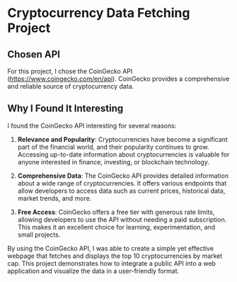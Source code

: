 # Cryptocurrency Data Fetching Project

## Chosen API
For this project, I chose the CoinGecko API (https://www.coingecko.com/en/api). CoinGecko provides a comprehensive and reliable source of cryptocurrency data. 

## Why I Found It Interesting
I found the CoinGecko API interesting for several reasons:

1. **Relevance and Popularity**: Cryptocurrencies have become a significant part of the financial world, and their popularity continues to grow. Accessing up-to-date information about cryptocurrencies is valuable for anyone interested in finance, investing, or blockchain technology.

2. **Comprehensive Data**: The CoinGecko API provides detailed information about a wide range of cryptocurrencies. It offers various endpoints that allow developers to access data such as current prices, historical data, market trends, and more.

4. **Free Access**: CoinGecko offers a free tier with generous rate limits, allowing developers to use the API without needing a paid subscription. This makes it an excellent choice for learning, experimentation, and small projects.

By using the CoinGecko API, I was able to create a simple yet effective webpage that fetches and displays the top 10 cryptocurrencies by market cap. This project demonstrates how to integrate a public API into a web application and visualize the data in a user-friendly format.
